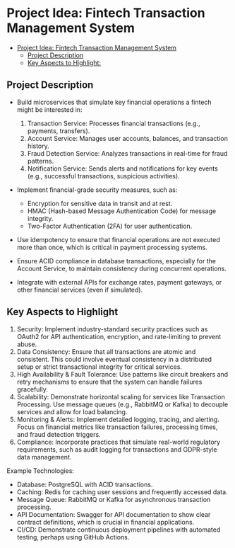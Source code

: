 # Project Idea: Fintech Transaction Management System

<!--toc:start-->
- [Project Idea: Fintech Transaction Management System](#project-idea-fintech-transaction-management-system)
  - [Project Description](#project-description)
  - [Key Aspects to Highlight:](#key-aspects-to-highlight)
<!--toc:end-->

## Project Description

- Build microservices that simulate key financial operations a fintech might be interested in:

    1. Transaction Service: Processes financial transactions (e.g., payments, transfers).
    2. Account Service: Manages user accounts, balances, and transaction history.
    3. Fraud Detection Service: Analyzes transactions in real-time for fraud patterns.
    4. Notification Service: Sends alerts and notifications for key events (e.g., successful transactions, suspicious activities).

- Implement financial-grade security measures, such as:

    - Encryption for sensitive data in transit and at rest.
    - HMAC (Hash-based Message Authentication Code) for message integrity.
    - Two-Factor Authentication (2FA) for user authentication.

- Use idempotency to ensure that financial operations are not executed more than once, which is critical in payment processing systems.

- Ensure ACID compliance in database transactions, especially for the Account Service, to maintain consistency during concurrent operations.

- Integrate with external APIs for exchange rates, payment gateways, or other financial services (even if simulated).

## Key Aspects to Highlight

1. Security: Implement industry-standard security practices such as OAuth2 for API authentication, encryption, and rate-limiting to prevent abuse.
2. Data Consistency: Ensure that all transactions are atomic and consistent. This could involve eventual consistency in a distributed setup or strict transactional integrity for critical services.
3. High Availability & Fault Tolerance: Use patterns like circuit breakers and retry mechanisms to ensure that the system can handle failures gracefully.
4. Scalability: Demonstrate horizontal scaling for services like Transaction Processing. Use message queues (e.g., RabbitMQ or Kafka) to decouple services and allow for load balancing.
5. Monitoring & Alerts: Implement detailed logging, tracing, and alerting. Focus on financial metrics like transaction failures, processing times, and fraud detection triggers.
6. Compliance: Incorporate practices that simulate real-world regulatory requirements, such as audit logging for transactions and GDPR-style data management.

Example Technologies:

- Database: PostgreSQL with ACID transactions.
- Caching: Redis for caching user sessions and frequently accessed data.
- Message Queue: RabbitMQ or Kafka for asynchronous transaction processing.
- API Documentation: Swagger for API documentation to show clear contract definitions, which is crucial in financial applications.
- CI/CD: Demonstrate continuous deployment pipelines with automated testing, perhaps using GitHub Actions.
